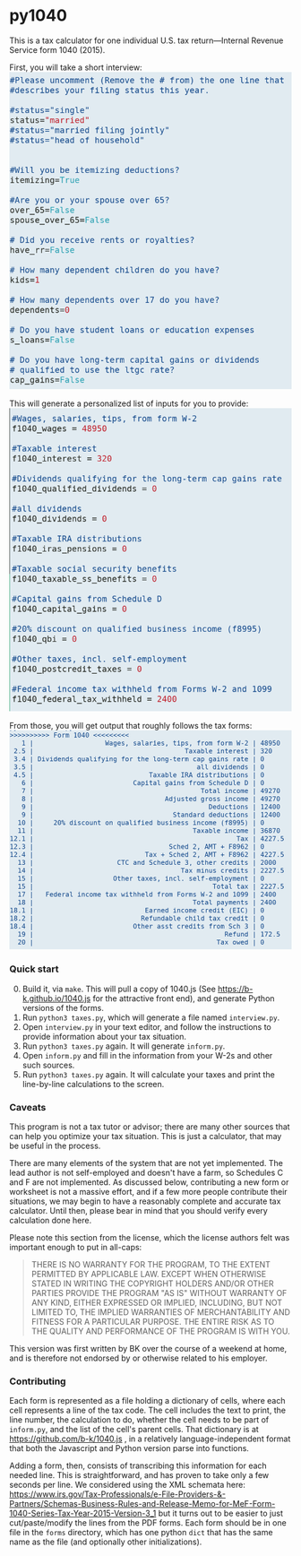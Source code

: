 py1040
======

This is a tax calculator for one individual U.S. tax return—Internal Revenue Service form 1040 (2015).


First, you will take a short interview:
![An interview form, actually a standard Python file with assignments like `status="married"` and `over_65=False`](interview.png)

This will generate a personalized list of inputs for you to provide:
![Another standard Python file with lines for variables with names like `1040_wages` and `f1040_interest`. Lines are documented with comments.](input_form.png)

From those, you will get output that roughly follows the tax forms:
![Output, headed "Form 1040". Each line has a line number from the IRS form, a title like `taxable interest` and `tax minus credits`.](final_form.png)

### Quick start

0. Build it, via `make`. This will pull a copy of 1040.js (See
   https://b-k.github.io/1040.js for the attractive front end), and generate
   Python versions of the forms.
1. Run `python3 taxes.py`, which will generate a file named `interview.py`.
2. Open `interview.py` in your text editor, and follow the instructions to provide
   information about your tax situation.
3. Run `python3 taxes.py` again. It will generate `inform.py`.
4. Open `inform.py` and fill in the information from your W-2s and other such sources.
5. Run `python3 taxes.py` again. It will calculate your taxes and print the line-by-line
   calculations to the screen.
   

### Caveats

This program is not a tax tutor or advisor; there are many other sources that can
help you optimize your tax situation. This is just a calculator, that may be useful in
the process.

There are many elements of the system that are not yet implemented. The lead author is not
self-employed and doesn't have a farm, so Schedules C and F are not implemented.
As discussed below, contributing a new form or worksheet is not a massive effort, and if a few more people contribute their situations, we may begin to have a reasonably complete and accurate tax calculator. Until then, please bear in mind that you should verify every calculation done here.

Please note this section from the license, which the license authors felt was important
enough to put in all-caps:

> THERE IS NO WARRANTY FOR THE PROGRAM, TO THE EXTENT PERMITTED BY APPLICABLE LAW.  EXCEPT WHEN OTHERWISE STATED IN WRITING THE COPYRIGHT HOLDERS AND/OR OTHER PARTIES PROVIDE THE PROGRAM "AS IS" WITHOUT WARRANTY OF ANY KIND, EITHER EXPRESSED OR IMPLIED, INCLUDING, BUT NOT LIMITED TO, THE IMPLIED WARRANTIES OF MERCHANTABILITY AND FITNESS FOR A PARTICULAR PURPOSE.  THE ENTIRE RISK AS TO THE QUALITY AND PERFORMANCE OF THE PROGRAM IS WITH YOU.

This version was first written by BK over the course of a weekend at home, and is therefore not
endorsed by or otherwise related to his employer.


### Contributing

Each form is represented as a file holding a dictionary of cells, where each cell
represents a line of the tax code. The cell includes the text to print, the line number,
the calculation to do, whether the cell needs to be part of `inform.py`, and the list of
the cell's parent cells. That dictionary is at https://github.com/b-k/1040.js , in a
relatively language-independent format that both the Javascript and Python version parse
into functions.

Adding a form, then, consists of transcribing this information for each needed line. This
is straightforward, and has proven to take only a few seconds per line.
We considered using the XML schemata here:
https://www.irs.gov/Tax-Professionals/e-File-Providers-&-Partners/Schemas-Business-Rules-and-Release-Memo-for-MeF-Form-1040-Series-Tax-Year-2015-Version-3_1
but it turns out to be easier to just cut/paste/modify the lines from the PDF forms.
Each form should be in one file in the `forms` directory, which has one python `dict` that has the same name as the file (and optionally other initializations).
